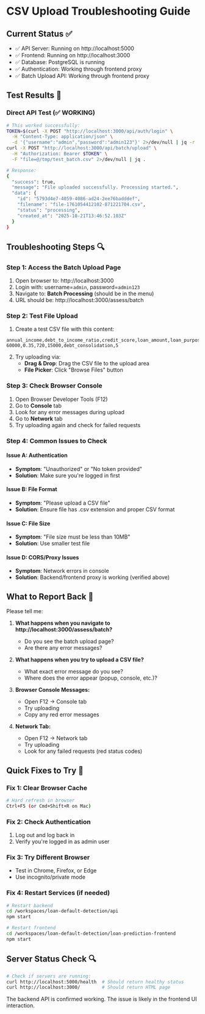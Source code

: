 # CSV Upload Troubleshooting Guide

## Current Status ✅
- ✅ API Server: Running on http://localhost:5000
- ✅ Frontend: Running on http://localhost:3000  
- ✅ Database: PostgreSQL is running
- ✅ Authentication: Working through frontend proxy
- ✅ Batch Upload API: Working through frontend proxy

## Test Results 🧪

### Direct API Test (✅ WORKING)
```bash
# This worked successfully:
TOKEN=$(curl -X POST "http://localhost:3000/api/auth/login" \
  -H "Content-Type: application/json" \
  -d '{"username":"admin","password":"admin123"}' 2>/dev/null | jq -r '.data.token') && \
curl -X POST "http://localhost:3000/api/batch/upload" \
  -H "Authorization: Bearer $TOKEN" \
  -F "file=@/tmp/test_batch.csv" 2>/dev/null | jq .

# Response:
{
  "success": true,
  "message": "File uploaded successfully. Processing started.",
  "data": {
    "id": "5793d4e7-4059-4086-ad24-2ee76badddef",
    "filename": "file-1761054412102-871221704.csv",
    "status": "processing",
    "created_at": "2025-10-21T13:46:52.103Z"
  }
}
```

## Troubleshooting Steps 🔍

### Step 1: Access the Batch Upload Page
1. Open browser to: http://localhost:3000
2. Login with: username=`admin`, password=`admin123`
3. Navigate to: **Batch Processing** (should be in the menu)
4. URL should be: http://localhost:3000/assess/batch

### Step 2: Test File Upload
1. Create a test CSV file with this content:
```csv
annual_income,debt_to_income_ratio,credit_score,loan_amount,loan_purpose,employment_length
60000,0.35,720,15000,debt_consolidation,5
```

2. Try uploading via:
   - **Drag & Drop**: Drag the CSV file to the upload area
   - **File Picker**: Click "Browse Files" button

### Step 3: Check Browser Console
1. Open Browser Developer Tools (F12)
2. Go to **Console** tab
3. Look for any error messages during upload
4. Go to **Network** tab
5. Try uploading again and check for failed requests

### Step 4: Common Issues to Check

#### Issue A: Authentication
- **Symptom**: "Unauthorized" or "No token provided" 
- **Solution**: Make sure you're logged in first

#### Issue B: File Format
- **Symptom**: "Please upload a CSV file"
- **Solution**: Ensure file has .csv extension and proper CSV format

#### Issue C: File Size
- **Symptom**: "File size must be less than 10MB"
- **Solution**: Use smaller test file

#### Issue D: CORS/Proxy Issues
- **Symptom**: Network errors in console
- **Solution**: Backend/frontend proxy is working (verified above)

## What to Report Back 📝

Please tell me:

1. **What happens when you navigate to http://localhost:3000/assess/batch?**
   - Do you see the batch upload page?
   - Are there any error messages?

2. **What happens when you try to upload a CSV file?**
   - What exact error message do you see?
   - Where does the error appear (popup, console, etc.)?

3. **Browser Console Messages:**
   - Open F12 → Console tab
   - Try uploading
   - Copy any red error messages

4. **Network Tab:**
   - Open F12 → Network tab
   - Try uploading  
   - Look for any failed requests (red status codes)

## Quick Fixes to Try 🔧

### Fix 1: Clear Browser Cache
```bash
# Hard refresh in browser
Ctrl+F5 (or Cmd+Shift+R on Mac)
```

### Fix 2: Check Authentication
1. Log out and log back in
2. Verify you're logged in as admin user

### Fix 3: Try Different Browser
- Test in Chrome, Firefox, or Edge
- Use incognito/private mode

### Fix 4: Restart Services (if needed)
```bash
# Restart backend
cd /workspaces/loan-default-detection/api
npm start

# Restart frontend  
cd /workspaces/loan-default-detection/loan-prediction-frontend
npm start
```

## Server Status Check 🔍
```bash
# Check if servers are running:
curl http://localhost:5000/health  # Should return healthy status
curl http://localhost:3000/        # Should return HTML page
```

The backend API is confirmed working. The issue is likely in the frontend UI interaction.